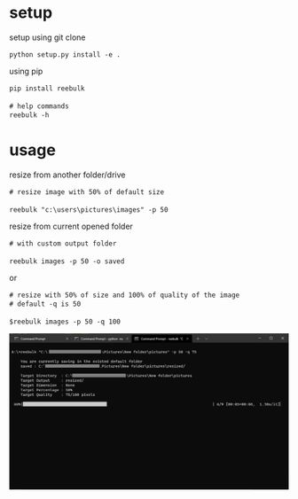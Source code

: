 # setup
setup using git clone
```
python setup.py install -e .
```

using pip
```
pip install reebulk

# help commands
reebulk -h
```

# usage
resize from another folder/drive
```
# resize image with 50% of default size

reebulk "c:\users\pictures\images" -p 50
```

resize from current opened folder
```
# with custom output folder

reebulk images -p 50 -o saved
```
or
```
# resize with 50% of size and 100% of quality of the image
# default -q is 50

$reebulk images -p 50 -q 100
```


![preview](image.png)
